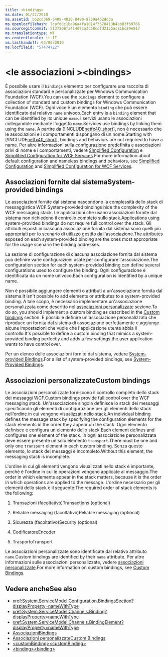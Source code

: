 ```yaml
---
title: <bindings>
ms.date: 01/22/2018
ms.assetid: b62cd369-5409-4030-8490-9759a462dd3a
ms.openlocfilehash: 7cafd8c1ba96a4fa1014f3570413b4bb83f69766
ms.sourcegitcommit: 5137208fa414d9ca3c58cdfd2155ac81bc89e917
ms.translationtype: MT
ms.contentlocale: it-IT
ms.lasthandoff: 03/06/2019
ms.locfileid: "57474722"
---
```

# <a name="bindings"></a><span data-ttu-id="4bb52-101">\<le associazioni ></span><span class="sxs-lookup"><span data-stu-id="4bb52-101">\<bindings></span></span>

<span data-ttu-id="4bb52-102">È possibile usare il `bindings` elemento per configurare una raccolta di associazioni standard e personalizzate per Windows Communication Foundation (WCF).</span><span class="sxs-lookup"><span data-stu-id="4bb52-102">You can use the `bindings` element to configure a collection of standard and custom bindings for Windows Communication Foundation (WCF).</span></span> <span data-ttu-id="4bb52-103">Ogni voce è un elemento `binding` che può essere identificato dal relativo `name` univoco.</span><span class="sxs-lookup"><span data-stu-id="4bb52-103">Each entry is a `binding` element that can be identified by its unique `name`.</span></span> <span data-ttu-id="4bb52-104">I servizi usano le associazioni collegandole mediante l'oggetto `name`.</span><span class="sxs-lookup"><span data-stu-id="4bb52-104">Services use bindings by linking them using the `name`.</span></span> <span data-ttu-id="4bb52-105">A partire da [!INCLUDE[netfx40_short](../../../../../includes/netfx40-short-md.md)], non è necessario che le associazioni e i comportamenti dispongano di un nome.</span><span class="sxs-lookup"><span data-stu-id="4bb52-105">Starting with [!INCLUDE[netfx40_short](../../../../../includes/netfx40-short-md.md)], bindings and behaviors are not required to have a name.</span></span> <span data-ttu-id="4bb52-106">Per altre informazioni sulla configurazione predefinita e associazioni privi di nome e i comportamenti, vedere [Simplified Configuration](../../../../../docs/framework/wcf/simplified-configuration.md) e [Simplified Configuration for WCF Services](../../../../../docs/framework/wcf/samples/simplified-configuration-for-wcf-services.md).</span><span class="sxs-lookup"><span data-stu-id="4bb52-106">For more information about default configuration and nameless bindings and behaviors, see [Simplified Configuration](../../../../../docs/framework/wcf/simplified-configuration.md) and [Simplified Configuration for WCF Services](../../../../../docs/framework/wcf/samples/simplified-configuration-for-wcf-services.md).</span></span>  
  
## <a name="system-provided-bindings"></a><span data-ttu-id="4bb52-107">Associazioni fornite dal sistema</span><span class="sxs-lookup"><span data-stu-id="4bb52-107">System-provided bindings</span></span>
 
 <span data-ttu-id="4bb52-108">Le associazioni fornite dal sistema nascondono la complessità dello stack di messaggistica WCF.</span><span class="sxs-lookup"><span data-stu-id="4bb52-108">System-provided bindings hide the complexity of the WCF messaging stack.</span></span> <span data-ttu-id="4bb52-109">Le applicazioni che usano associazioni fornite dal sistema non richiedono il controllo completo sullo stack.</span><span class="sxs-lookup"><span data-stu-id="4bb52-109">Applications using system-provided bindings do not require full control over the stack.</span></span> <span data-ttu-id="4bb52-110">Gli attributi esposti in ciascuna associazione fornita dal sistema sono quelli più appropriati per lo scenario di utilizzo gestito dall'associazione.</span><span class="sxs-lookup"><span data-stu-id="4bb52-110">The attributes exposed on each system-provided binding are the ones most appropriate for the usage scenario the binding addresses.</span></span>  
  
 <span data-ttu-id="4bb52-111">La sezione di configurazione di ciascuna associazione fornita dal sistema può definire varie configurazioni usate per configurare l'associazione.</span><span class="sxs-lookup"><span data-stu-id="4bb52-111">The configuration section for each system-provided binding can define several configurations used to configure the binding.</span></span> <span data-ttu-id="4bb52-112">Ogni configurazione è identificata da un nome univoco.</span><span class="sxs-lookup"><span data-stu-id="4bb52-112">Each configuration is identified by a unique name.</span></span>  
  
 <span data-ttu-id="4bb52-113">Non è possibile aggiungere elementi o attributi a un'associazione fornita dal sistema.</span><span class="sxs-lookup"><span data-stu-id="4bb52-113">It isn't possible to add elements or attributes to a system-provided binding.</span></span> <span data-ttu-id="4bb52-114">A tale scopo, è necessario implementare un'associazione personalizzata come descritto nel [associazioni personalizzate](#custom-bindings) sezione.</span><span class="sxs-lookup"><span data-stu-id="4bb52-114">To do so, you should implement a custom binding as described in the [Custom bindings](#custom-bindings) section.</span></span> <span data-ttu-id="4bb52-115">È possibile definire un'associazione personalizzata che riproduce un fornita dal sistema di associazione perfettamente e aggiunge alcune impostazioni che vuole che l'applicazione utente abbia il controllo.</span><span class="sxs-lookup"><span data-stu-id="4bb52-115">It's possible to define a custom binding that mimics a system-provided binding perfectly and adds a few settings the user application wants to have control over.</span></span>  
  
 <span data-ttu-id="4bb52-116">Per un elenco delle associazioni fornite dal sistema, vedere [System-provided Bindings](../../../../../docs/framework/wcf/system-provided-bindings.md).</span><span class="sxs-lookup"><span data-stu-id="4bb52-116">For a list of system-provided bindings, see [System-Provided Bindings](../../../../../docs/framework/wcf/system-provided-bindings.md).</span></span>  
  
## <a name="custom-bindings"></a><span data-ttu-id="4bb52-117">Associazioni personalizzate</span><span class="sxs-lookup"><span data-stu-id="4bb52-117">Custom bindings</span></span>

 <span data-ttu-id="4bb52-118">Le associazioni personalizzate forniscono il controllo completo dello stack dei messaggi WCF.</span><span class="sxs-lookup"><span data-stu-id="4bb52-118">Custom bindings provide full control over the WCF messaging stack.</span></span> <span data-ttu-id="4bb52-119">Un'associazione singola definisce lo stack dei messaggi specificando gli elementi di configurazione per gli elementi dello stack nell'ordine in cui vengono visualizzati nello stack.</span><span class="sxs-lookup"><span data-stu-id="4bb52-119">An individual binding defines the message stack by specifying the configuration elements for the stack elements in the order they appear on the stack.</span></span> <span data-ttu-id="4bb52-120">Ogni elemento definisce e configura un elemento dello stack.</span><span class="sxs-lookup"><span data-stu-id="4bb52-120">Each element defines and configures one element of the stack.</span></span> <span data-ttu-id="4bb52-121">In ogni associazione personalizzata deve essere presente un solo elemento `transport`.</span><span class="sxs-lookup"><span data-stu-id="4bb52-121">There must be one and only one `transport` element in each custom binding.</span></span> <span data-ttu-id="4bb52-122">Senza questo elemento, lo stack dei messaggi è incompleto.</span><span class="sxs-lookup"><span data-stu-id="4bb52-122">Without this element, the messaging stack is incomplete.</span></span>  
  
 <span data-ttu-id="4bb52-123">L'ordine in cui gli elementi vengono visualizzati nello stack è importante, perché è l'ordine in cui le operazioni vengono applicate al messaggio.</span><span class="sxs-lookup"><span data-stu-id="4bb52-123">The order in which elements appear in the stack matters, because it is the order in which operations are applied to the message.</span></span> <span data-ttu-id="4bb52-124">L'ordine necessario per gli elementi dello stack è il seguente:</span><span class="sxs-lookup"><span data-stu-id="4bb52-124">The required order of stack elements is the following:</span></span>  
  
1.  <span data-ttu-id="4bb52-125">Transazioni (facoltativo)</span><span class="sxs-lookup"><span data-stu-id="4bb52-125">Transactions (optional)</span></span>  
  
2.  <span data-ttu-id="4bb52-126">Reliable messaging (facoltativo)</span><span class="sxs-lookup"><span data-stu-id="4bb52-126">Reliable messaging (optional)</span></span>  
  
3.  <span data-ttu-id="4bb52-127">Sicurezza (facoltativo)</span><span class="sxs-lookup"><span data-stu-id="4bb52-127">Security (optional)</span></span>  
  
4.  <span data-ttu-id="4bb52-128">Codificatore</span><span class="sxs-lookup"><span data-stu-id="4bb52-128">Encoder</span></span>  
  
5.  <span data-ttu-id="4bb52-129">Trasporto</span><span class="sxs-lookup"><span data-stu-id="4bb52-129">Transport</span></span>  
  
 <span data-ttu-id="4bb52-130">Le associazioni personalizzate sono identificate dal relativo attributo `name`.</span><span class="sxs-lookup"><span data-stu-id="4bb52-130">Custom bindings are identified by their `name` attribute.</span></span> <span data-ttu-id="4bb52-131">Per altre informazioni sulle associazioni personalizzate, vedere [associazioni personalizzate](../../../../../docs/framework/wcf/extending/custom-bindings.md).</span><span class="sxs-lookup"><span data-stu-id="4bb52-131">For more information on custom bindings, see [Custom Bindings](../../../../../docs/framework/wcf/extending/custom-bindings.md).</span></span>  
  
## <a name="see-also"></a><span data-ttu-id="4bb52-132">Vedere anche</span><span class="sxs-lookup"><span data-stu-id="4bb52-132">See also</span></span>

- <xref:System.ServiceModel.Configuration.BindingsSection?displayProperty=nameWithType>  
- <xref:System.ServiceModel.Channels.Binding?displayProperty=nameWithType>  
- <xref:System.ServiceModel.Channels.BindingElement?displayProperty=nameWithType>  
- [<span data-ttu-id="4bb52-133">Associazioni</span><span class="sxs-lookup"><span data-stu-id="4bb52-133">Bindings</span></span>](../../../../../docs/framework/wcf/bindings.md)  
- [<span data-ttu-id="4bb52-134">Associazioni personalizzate</span><span class="sxs-lookup"><span data-stu-id="4bb52-134">Custom Bindings</span></span>](../../../../../docs/framework/wcf/extending/custom-bindings.md)  
- [<span data-ttu-id="4bb52-135">\<customBinding></span><span class="sxs-lookup"><span data-stu-id="4bb52-135">\<customBinding></span></span>](../../../../../docs/framework/configure-apps/file-schema/wcf/custombinding.md)  
- [<span data-ttu-id="4bb52-136">\<binding></span><span class="sxs-lookup"><span data-stu-id="4bb52-136">\<binding></span></span>](../../../../../docs/framework/misc/binding.md)
